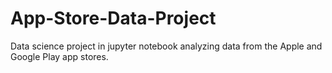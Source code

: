 # App-Store-Data-Project
Data science project in jupyter notebook analyzing data from the Apple and Google Play app stores.
